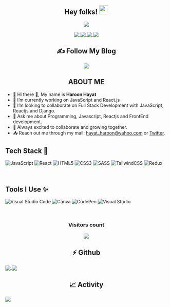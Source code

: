 <h2 align="center">
  Hey folks!
  <img src="https://media.giphy.com/media/hvRJCLFzcasrR4ia7z/giphy.gif" width="28">
</h2>

<p align="center">
  <a href="https://github.com/hayatharoon/readme-typing-svg"><img src="https://readme-typing-svg.herokuapp.com/?lines=I'm%20Haroon-Hayat;A%20Passionate%20Web%20Dev%20from%20Pakistan!;Always%20learning%20new%20things&font=Fira%20Code&center=true&width=440&height=45&color=f75c7e&vCenter=true&size=22"></a>
</p>

<!-- Social Media Handles -->
<p align="center">
  <a href="https://twitter.com/haron_hayat">
  <img align="center" src="https://img.shields.io/twitter/follow/haron_hayat?label=Twitter&logo=twitter&style=for-the-badge" />  
</a>
  <a href="https://www.linkedin.com/in/haroon-hayat-24b253204/">
  <img align="center" src="https://img.shields.io/badge/linkedin-%230077B5.svg?style=for-the-badge&logo=linkedin&logoColor=white" />
</a>
  <a href="https://haroonhayat.hashnode.dev/">
  <img align="center" src="https://img.shields.io/badge/Hashnode-2962FF?style=for-the-badge&logo=hashnode&logoColor=white" />
</a>
  <a href="https://github.com/hayatharoon">
  <img align="center" src="https://img.shields.io/badge/github-%23121011.svg?style=for-the-badge&logo=github&logoColor=white" />
</a>
</p>

<h2 align="center">✍ Follow My Blog </h2>
<p align="center">
  <a href="https://haroonhayat.hashnode.dev/">
  <img align="center" src="https://img.shields.io/badge/Hashnode-2962FF?style=for-the-badge&logo=hashnode&logoColor=white" />
</a>
</p>

<!-- About me section-->
<h2 align="center"> ABOUT ME </h2>
<p align="center">
  
  - 👋 Hi there 👋, My name is **Haroon Hayat**
  - 🔭 I’m currently working on JavaScript and React.js
  - 👯 I’m looking to collaborate on Full Stack Development with JavaScript, Reactjs and Django.
  - 💬 Ask me about Programming, Javascript, Reactjs and FrontEnd development.
  - 🤗 Always excited to collaborate and growing together.
  - 📥 Reach out me through my mail: hayat_haroon@yahoo.com or [Twitter](https://twitter.com/haron_hayat).
  
</p>

## Tech Stack 🚀

![JavaScript](https://img.shields.io/badge/javascript-%23323330.svg?style=for-the-badge&logo=javascript&logoColor=%23F7DF1E)
![React](https://img.shields.io/badge/react-%2320232a.svg?style=for-the-badge&logo=react&logoColor=%2361DAFB)
![HTML5](https://img.shields.io/badge/html5-%23E34F26.svg?style=for-the-badge&logo=html5&logoColor=white)
![CSS3](https://img.shields.io/badge/css3-%231572B6.svg?style=for-the-badge&logo=css3&logoColor=white)
![SASS](https://img.shields.io/badge/SASS-hotpink.svg?style=for-the-badge&logo=SASS&logoColor=white)
![TailwindCSS](https://img.shields.io/badge/tailwindcss-%2338B2AC.svg?style=for-the-badge&logo=tailwind-css&logoColor=white)
![Redux](https://img.shields.io/badge/redux-%2338B2AC.svg?style=for-the-badge&logo=tailwind-css&logoColor=white)

<br>

## Tools I Use ✨

![Visual Studio Code](https://img.shields.io/badge/Visual%20Studio%20Code-0078d7.svg?style=for-the-badge&logo=visual-studio-code&logoColor=white)
![Canva](https://img.shields.io/badge/Canva-%2300C4CC.svg?style=for-the-badge&logo=Canva&logoColor=white)
![CodePen](https://img.shields.io/badge/CodePen-white?style=for-the-badge&logo=codepen&logoColor=black)
![Visual Studio](https://img.shields.io/badge/Visual%20Studio-5C2D91.svg?style=for-the-badge&logo=visual-studio&logoColor=white)


<br>

<h3 align="center"> Visitors count </h3>
<p align="center">
  <a href="https://github.com/ParthGohil21/github-profile-count">
    <img align="center" src="https://profile-counter.glitch.me/{hayatharoon}/count.svg" />
    </a>
  </p>

<!--Github Stats-->
<h2 align="center">⚡ Github</h2>
<a href="https://github.com/hayatharoon/github-readme-stats">
  <img align="center" src="https://github-readme-stats.vercel.app/api?username=hayatharoon&theme=blue-green&show_icons=true)" />
</a>
<a href="https://github.com/hayatharoon/github-readme-streak-stats">
  <img align="center" src="https://github-readme-streak-stats.herokuapp.com/?user=hayatharoon&theme=chartreuse-dark" />
</a>
<h2 align="center">📈 Activity</h2>
<a href="https://github.com/hayatharoon/github-readme-activity-graph"> <img align="center" src="https://activity-graph.herokuapp.com/graph?username=hayatharoon&theme=material-palenight" /> </a>

